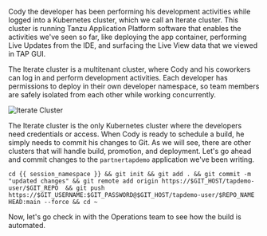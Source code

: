 Cody the developer has been performing his development activities while logged into a Kubernetes cluster, which we call an Iterate cluster. This cluster is running Tanzu Application Platform software that enables the activities we've seen so far, like deploying the app container, performing Live Updates from the IDE, and surfacing the Live View data that we viewed in TAP GUI.

The Iterate cluster is a multitenant cluster, where Cody and his coworkers can log in and perform development activities. Each developer has permissions to deploy in their own developer namespace, so team members are safely isolated from each other while working concurrently.

![Iterate Cluster](images/iterate-cluster.png)

The Iterate cluster is the only Kubernetes cluster where the developers need credentials or access. When Cody is ready to schedule a build, he simply needs to commit his changes to Git. As we will see, there are other clusters that will handle build, promotion, and deployment. Let's go ahead and commit changes to the `partnertapdemo` application we've been writing.

```execute-1 
cd {{ session_namespace }} && git init && git add . && git commit -m "updated changes" && git remote add origin https://$GIT_HOST/tapdemo-user/$GIT_REPO  && git push https://$GIT_USERNAME:$GIT_PASSWORD@$GIT_HOST/tapdemo-user/$REPO_NAME HEAD:main --force && cd ~
```

Now, let's go check in with the Operations team to see how the build is automated.
